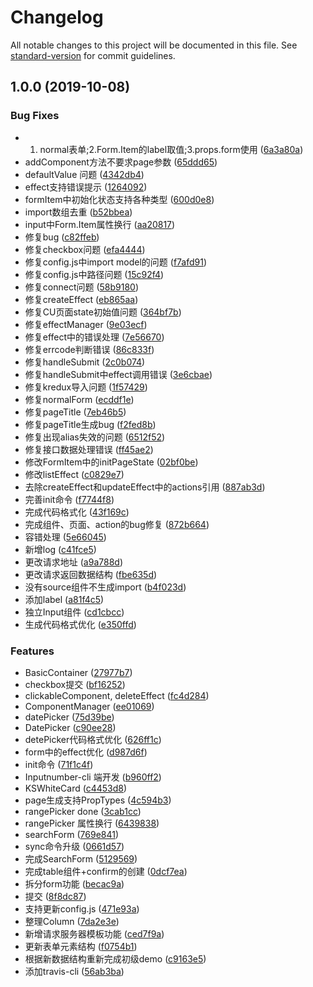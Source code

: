 # Changelog

All notable changes to this project will be documented in this file. See [standard-version](https://github.com/conventional-changelog/standard-version) for commit guidelines.

## 1.0.0 (2019-10-08)


### Bug Fixes

* 1. normal表单;2.Form.Item的label取值;3.props.form使用 ([6a3a80a](https://github.com/KSFE-Team/ks-thanos-cli/commit/6a3a80a))
* addComponent方法不要求page参数 ([65ddd65](https://github.com/KSFE-Team/ks-thanos-cli/commit/65ddd65))
* defaultValue 问题 ([4342db4](https://github.com/KSFE-Team/ks-thanos-cli/commit/4342db4))
* effect支持错误提示 ([1264092](https://github.com/KSFE-Team/ks-thanos-cli/commit/1264092))
* formItem中初始化状态支持各种类型 ([600d0e8](https://github.com/KSFE-Team/ks-thanos-cli/commit/600d0e8))
* import数组去重 ([b52bbea](https://github.com/KSFE-Team/ks-thanos-cli/commit/b52bbea))
* input中Form.Item属性换行 ([aa20817](https://github.com/KSFE-Team/ks-thanos-cli/commit/aa20817))
* 修复bug ([c82ffeb](https://github.com/KSFE-Team/ks-thanos-cli/commit/c82ffeb))
* 修复checkbox问题 ([efa4444](https://github.com/KSFE-Team/ks-thanos-cli/commit/efa4444))
* 修复config.js中import model的问题 ([f7afd91](https://github.com/KSFE-Team/ks-thanos-cli/commit/f7afd91))
* 修复config.js中路径问题 ([15c92f4](https://github.com/KSFE-Team/ks-thanos-cli/commit/15c92f4))
* 修复connect问题 ([58b9180](https://github.com/KSFE-Team/ks-thanos-cli/commit/58b9180))
* 修复createEffect ([eb865aa](https://github.com/KSFE-Team/ks-thanos-cli/commit/eb865aa))
* 修复CU页面state初始值问题 ([364bf7b](https://github.com/KSFE-Team/ks-thanos-cli/commit/364bf7b))
* 修复effectManager ([9e03ecf](https://github.com/KSFE-Team/ks-thanos-cli/commit/9e03ecf))
* 修复effect中的错误处理 ([7e56670](https://github.com/KSFE-Team/ks-thanos-cli/commit/7e56670))
* 修复errcode判断错误 ([86c833f](https://github.com/KSFE-Team/ks-thanos-cli/commit/86c833f))
* 修复handleSubmit ([2c0b074](https://github.com/KSFE-Team/ks-thanos-cli/commit/2c0b074))
* 修复handleSubmit中effect调用错误 ([3e6cbae](https://github.com/KSFE-Team/ks-thanos-cli/commit/3e6cbae))
* 修复kredux导入问题 ([1f57429](https://github.com/KSFE-Team/ks-thanos-cli/commit/1f57429))
* 修复normalForm ([ecddf1e](https://github.com/KSFE-Team/ks-thanos-cli/commit/ecddf1e))
* 修复pageTitle ([7eb46b5](https://github.com/KSFE-Team/ks-thanos-cli/commit/7eb46b5))
* 修复pageTitle生成bug ([f2fed8b](https://github.com/KSFE-Team/ks-thanos-cli/commit/f2fed8b))
* 修复出现alias失效的问题 ([6512f52](https://github.com/KSFE-Team/ks-thanos-cli/commit/6512f52))
* 修复接口数据处理错误 ([ff45ae2](https://github.com/KSFE-Team/ks-thanos-cli/commit/ff45ae2))
* 修改FormItem中的initPageState ([02bf0be](https://github.com/KSFE-Team/ks-thanos-cli/commit/02bf0be))
* 修改listEffect ([c0829e7](https://github.com/KSFE-Team/ks-thanos-cli/commit/c0829e7))
* 去除createEffect和updateEffect中的actions引用 ([887ab3d](https://github.com/KSFE-Team/ks-thanos-cli/commit/887ab3d))
* 完善init命令 ([f7744f8](https://github.com/KSFE-Team/ks-thanos-cli/commit/f7744f8))
* 完成代码格式化 ([43f169c](https://github.com/KSFE-Team/ks-thanos-cli/commit/43f169c))
* 完成组件、页面、action的bug修复 ([872b664](https://github.com/KSFE-Team/ks-thanos-cli/commit/872b664))
* 容错处理 ([5e66045](https://github.com/KSFE-Team/ks-thanos-cli/commit/5e66045))
* 新增log ([c41fce5](https://github.com/KSFE-Team/ks-thanos-cli/commit/c41fce5))
* 更改请求地址 ([a9a788d](https://github.com/KSFE-Team/ks-thanos-cli/commit/a9a788d))
* 更改请求返回数据结构 ([fbe635d](https://github.com/KSFE-Team/ks-thanos-cli/commit/fbe635d))
* 没有source组件不生成import ([b4f023d](https://github.com/KSFE-Team/ks-thanos-cli/commit/b4f023d))
* 添加label ([a81f4c5](https://github.com/KSFE-Team/ks-thanos-cli/commit/a81f4c5))
* 独立Input组件 ([cd1cbcc](https://github.com/KSFE-Team/ks-thanos-cli/commit/cd1cbcc))
* 生成代码格式优化 ([e350ffd](https://github.com/KSFE-Team/ks-thanos-cli/commit/e350ffd))


### Features

* BasicContainer ([27977b7](https://github.com/KSFE-Team/ks-thanos-cli/commit/27977b7))
* checkbox提交 ([bf16252](https://github.com/KSFE-Team/ks-thanos-cli/commit/bf16252))
* clickableComponent, deleteEffect ([fc4d284](https://github.com/KSFE-Team/ks-thanos-cli/commit/fc4d284))
* ComponentManager ([ee01069](https://github.com/KSFE-Team/ks-thanos-cli/commit/ee01069))
* datePicker ([75d39be](https://github.com/KSFE-Team/ks-thanos-cli/commit/75d39be))
* DatePicker ([c90ee28](https://github.com/KSFE-Team/ks-thanos-cli/commit/c90ee28))
* detePicker代码格式优化 ([626ff1c](https://github.com/KSFE-Team/ks-thanos-cli/commit/626ff1c))
* form中的effect优化 ([d987d6f](https://github.com/KSFE-Team/ks-thanos-cli/commit/d987d6f))
* init命令 ([71f1c4f](https://github.com/KSFE-Team/ks-thanos-cli/commit/71f1c4f))
* Inputnumber-cli 端开发 ([b960ff2](https://github.com/KSFE-Team/ks-thanos-cli/commit/b960ff2))
* KSWhiteCard ([c4453d8](https://github.com/KSFE-Team/ks-thanos-cli/commit/c4453d8))
* page生成支持PropTypes ([4c594b3](https://github.com/KSFE-Team/ks-thanos-cli/commit/4c594b3))
* rangePicker done ([3cab1cc](https://github.com/KSFE-Team/ks-thanos-cli/commit/3cab1cc))
* rangePicker 属性换行 ([6439838](https://github.com/KSFE-Team/ks-thanos-cli/commit/6439838))
* searchForm ([769e841](https://github.com/KSFE-Team/ks-thanos-cli/commit/769e841))
* sync命令升级 ([0661d57](https://github.com/KSFE-Team/ks-thanos-cli/commit/0661d57))
* 完成SearchForm ([5129569](https://github.com/KSFE-Team/ks-thanos-cli/commit/5129569))
* 完成table组件+confirm的创建 ([0dcf7ea](https://github.com/KSFE-Team/ks-thanos-cli/commit/0dcf7ea))
* 拆分form功能 ([becac9a](https://github.com/KSFE-Team/ks-thanos-cli/commit/becac9a))
* 提交 ([8f8dc87](https://github.com/KSFE-Team/ks-thanos-cli/commit/8f8dc87))
* 支持更新config.js ([471e93a](https://github.com/KSFE-Team/ks-thanos-cli/commit/471e93a))
* 整理Column ([7da2e3e](https://github.com/KSFE-Team/ks-thanos-cli/commit/7da2e3e))
* 新增请求服务器模板功能 ([ced7f9a](https://github.com/KSFE-Team/ks-thanos-cli/commit/ced7f9a))
* 更新表单元素结构 ([f0754b1](https://github.com/KSFE-Team/ks-thanos-cli/commit/f0754b1))
* 根据新数据结构重新完成初级demo ([c9163e5](https://github.com/KSFE-Team/ks-thanos-cli/commit/c9163e5))
* 添加travis-cli ([56ab3ba](https://github.com/KSFE-Team/ks-thanos-cli/commit/56ab3ba))
